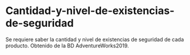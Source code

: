 # Cantidad-y-nivel-de-existencias-de-seguridad
Se requiere saber la cantidad y nivel de existencias de seguridad de cada producto. Obtenido de la BD AdventureWorks2019.
